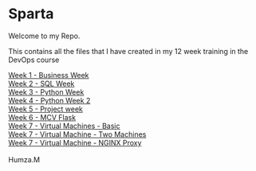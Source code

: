 # Sparta
Welcome to my Repo.

This contains all the files that I have created in my 12 week training in the DevOps course 

[Week 1 - Business Week](https://github.com/Humza277/sparta/tree/master/Week%201%20-%20Business%20Week)
\
[Week 2 - SQL Week ](https://github.com/Humza277/sparta/tree/master/Week%202%20-%20SQL%20Week)
\
[Week 3 - Python Week](https://github.com/Humza277/sparta/tree/master/Week%203%20-Python)
\
[Week 4 - Python Week 2](https://github.com/Humza277/sparta/tree/master/Week%204%20-%20AdvancedPython)
\
[Week 5 - Project week](https://github.com/Humza277/pythonProject)
\
[Week 6 - MCV Flask](https://github.com/Humza277/pythonflask)
\
[Week 7 - Virtual Machines - Basic](https://github.com/Humza277/ubuntuvagrant)
\
[Week 7 - Virtual Machine - Two Machines](https://github.com/Humza277/vagrant_multiservers)
\
[Week 7 - Virtual Machine - NGINX Proxy](https://github.com/Humza277/vagrantAutomated)
\
\
Humza.M 
